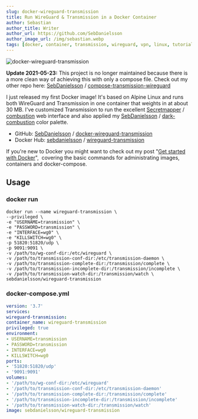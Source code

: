 ```yaml
---
slug: docker-wireguard-transmission
title: Run WireGuard & Transmission in a Docker Container
author: Sebastian
author_title: Writer
author_url: https://github.com/SebDanielsson
author_image_url: /img/sebastian.webp
tags: [docker, container, transmission, wireguard, vpn, linux, tutorial, guide]
---
```


![docker-wireguard-transmission](/img/docker-wireguard-transmission.webp)

**Update 2021-05-23:** This project is no longer maintained because there is a more clean way of achieving this with only a compose file.
Check out my other repo here: [SebDanielsson](https://github.com/SebDanielsson) / [compose-transmission-wireguard](https://github.com/SebDanielsson/compose-transmission-wireguard)

I just released my first Docker image! It's based on Alpine Linux and runs both WireGuard and Transmission in one container that weights in at about 30 MB. I've customized Transmission to run the excellent [Secretmapper](https://github.com/Secretmapper) / [combustion](https://github.com/Secretmapper/combustion) web interface and also applied my [SebDanielsson](https://github.com/SebDanielsson) / [dark-combustion](https://github.com/SebDanielsson/dark-combustion) color palette.

<!--truncate-->

* GitHub: [SebDanielsson](https://github.com/SebDanielsson) / [docker-wireguard-transmission](https://github.com/SebDanielsson/docker-wireguard-transmission)
* Docker Hub: [sebdanielsson](https://hub.docker.com/u/sebdanielsson) / [wireguard-transmission](https://hub.docker.com/r/sebdanielsson/wireguard-transmission)

If you're new to Docker you might want to check out my post "[Get started with Docker](/get-started-with-docker)",  covering the basic commands for administrating images, containers and docker-compose.

## Usage

### docker run
```
docker run --name wireguard-transmission \
--privileged \
-e "USERNAME=transmission" \
-e "PASSWORD=transmission" \
-e "INTERFACE=wg0" \
-e "KILLSWITCH=wg0" \
-p 51820:51820/udp \
-p 9091:9091 \
-v /path/to/wg-conf-dir:/etc/wireguard \
-v /path/to/transmission-conf-dir:/etc/transmission-daemon \
-v /path/to/transmission-complete-dir:/transmission/complete \
-v /path/to/transmission-incomplete-dir:/transmission/incomplete \
-v /path/to/transmission-watch-dir:/transmission/watch \
sebdanielsson/wireguard-transmission
```

### docker-compose.yml
```yaml
version: '3.7'
services:
wireguard-transmission:
container_name: wireguard-transmission
privileged: true
environment:
- USERNAME=transmission
- PASSWORD=transmission
- INTERFACE=wg0
- KILLSWITCH=wg0
ports:
- '51820:51820/udp'
- '9091:9091'
volumes:
- '/path/to/wg-conf-dir:/etc/wireguard'
- '/path/to/transmission-conf-dir:/etc/transmission-daemon'
- '/path/to/transmission-complete-dir:/transmission/complete'
- '/path/to/transmission-incomplete-dir:/transmission/incomplete'
- '/path/to/transmission-watch-dir:/transmission/watch'
image: sebdanielsson/wireguard-transmission
```
